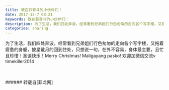```yaml
---
title: 致在菲奋斗的小伙伴们！
date: 2017-12-7 08:21
keywords: 致在菲奋斗的小伙伴们！
description: 为了生活，我们四处奔波。经常看到兄弟姐们行色匆匆的走向各个写字楼，又拖着疲惫的身躯，披星戴月的回到住处，只想说一句，在外不容易，身体最主要，且忙且珍惜！圣诞快乐！Merry Christmas! Maligayang pasko! 欢迎加微信交流v timekiller2014
categories: sharing
---
```

<td class="t_f" id="postmessage_1018531">

为了生活，我们四处奔波。经常看到兄弟姐们行色匆匆的走向各个写字楼，又拖着疲惫的身躯，披星戴月的回到住处，只想说一句，在外不容易，身体最主要，且忙且珍惜！圣诞快乐！Merry Christmas! Maligayang pasko! 欢迎加微信交流v timekiller2014<br/>
<br/>
<br/>
</td>
###### 转载自[菲龙网]